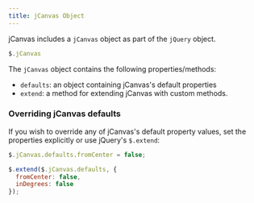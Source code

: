 ```yaml
---
title: jCanvas Object
---
```


jCanvas includes a `jCanvas` object as part of the `jQuery` object.

```javascript
$.jCanvas
```

The `jCanvas` object contains the following properties/methods:

  - `defaults`: an object containing jCanvas's default properties
  - `extend`: a method for extending jCanvas with custom methods.

### Overriding jCanvas defaults

If you wish to override any of jCanvas's default property values, set the properties explicitly or use jQuery's `$.extend`:

```javascript
$.jCanvas.defaults.fromCenter = false;
```

```javascript
$.extend($.jCanvas.defaults, {
  fromCenter: false,
  inDegrees: false
});
```
